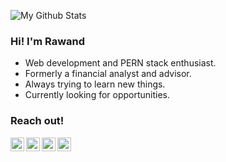 ![My Github Stats](https://github-readme-stats.vercel.app/api?username=rdargali&show_icons=true&title_color=fff&icon_color=79ff97&text_color=9f9f9f&bg_color=151515)

### Hi! I'm Rawand
- Web development and PERN stack enthusiast.
- Formerly a financial analyst and advisor.
- Always trying to learn new things.
- Currently looking for opportunities.

### Reach out!
<a href="https://rawand.me">
  <img align="left" alt="Rawand's Portfolio" width="22px" src="https://cdn.jsdelivr.net/npm/simple-icons@v3/icons/react.svg" />
</a>
<a href="https://www.linkedin.com/in/rdargali/">
  <img align="left" alt="Rawand's LinkedIn" width="22px" src="https://cdn.jsdelivr.net/npm/simple-icons@v3/icons/linkedin.svg" />
</a>
<a href="https://github.com/rdargali">
  <img align="left" alt="Rawand's Github" width="22px" src="https://cdn.jsdelivr.net/npm/simple-icons@v3/icons/github.svg" />
</a>
<a href="https://www.instagram.com/rawandd91/">
  <img align="left" alt="Rawand's Instagram" width="22px" src="https://cdn.jsdelivr.net/npm/simple-icons@v3/icons/instagram.svg" />
</a>
